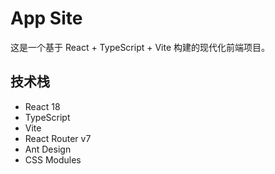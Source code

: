 # App Site

这是一个基于 React + TypeScript + Vite 构建的现代化前端项目。

## 技术栈

- React 18
- TypeScript
- Vite
- React Router v7
- Ant Design
- CSS Modules
